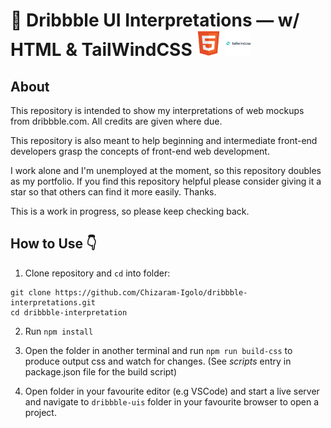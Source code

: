 # 🏀 Dribbble UI Interpretations — w/ HTML & TailWindCSS <img src="https://github.com/devicons/devicon/blob/master/icons/html5/html5-original.svg" title="HTML5" alt="HTML" width="40" height="40"/>&nbsp;<img src="https://github.com/devicons/devicon/blob/master/icons/tailwindcss/tailwindcss-original-wordmark.svg" title="TailWindCSS" alt="TailwindCSS" width="40" height="40"/>&nbsp;

## About

This repository is intended to show my interpretations of web mockups from dribbble.com. All credits are given where due.

This repository is also meant to help beginning and intermediate front-end developers grasp the concepts of front-end web development.

I work alone and I'm unemployed at the moment, so this repository doubles as my portfolio. If you find this repository helpful please consider giving it a star so that others can find it more easily. Thanks.

This is a work in progress, so please keep checking back.

## How to Use 👇

1. Clone repository and `cd` into folder:

```
git clone https://github.com/Chizaram-Igolo/dribbble-interpretations.git
cd dribbble-interpretation
```

2. Run `npm install`

3. Open the folder in another terminal and run `npm run build-css` to produce output css and watch for changes. (See _scripts_ entry in package.json file for the build script)

4. Open folder in your favourite editor (e.g VSCode) and start a live server and navigate to `dribbble-uis` folder in your favourite browser to open a project.
